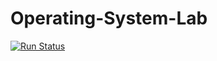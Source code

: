 # Operating-System-Lab

[![Run Status](https://api.shippable.com/projects/59b265a4e5b1890700b5835c/badge?branch=Stage9)](https://app.shippable.com/github/libin-n-g/myxos)

